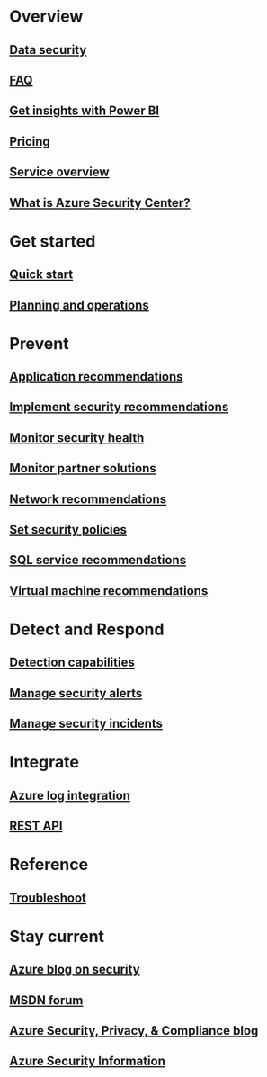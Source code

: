 # Overview
## [Data security](security-center-data-security.md)
## [FAQ](security-center-faq.md)
## [Get insights with Power BI](security-center-powerbi.md)
## [Pricing](https://azure.microsoft.com/pricing/details/security-center/)
## [Service overview](https://azure.microsoft.com/services/security-center/)
## [What is Azure Security Center?](security-center-intro.md)
# Get started
## [Quick start](security-center-get-started.md)
## [Planning and operations](security-center-planning-and-operations-guide.md)
# Prevent
## [Application recommendations](security-center-application-recommendations.md)
## [Implement security recommendations](security-center-recommendations.md)
## [Monitor security health](security-center-monitoring.md)
## [Monitor partner solutions](security-center-partner-solutions.md)
## [Network recommendations](security-center-network-recommendations.md)
## [Set security policies](security-center-policies.md)
## [SQL service recommendations](security-center-sql-service-recommendations.md)
## [Virtual machine recommendations](security-center-virtual-machine-recommendations.md)
# Detect and Respond
## [Detection capabilities](security-center-detection-capabilities.md)
## [Manage security alerts](security-center-managing-and-responding-alerts.md)
## [Manage security incidents](security-center-incident.md)
# Integrate
## [Azure log integration](security-center-integrating-alerts-with-log-integration.md)
## [REST API](https://msdn.microsoft.com/en-US/library/mt704034(Azure.100).aspx)
# Reference
## [Troubleshoot](security-center-troubleshooting-guide.md)
# Stay current
## [Azure blog on security](https://azure.microsoft.com/blog/topics/security/)
## [MSDN forum](https://social.msdn.microsoft.com/Forums/en-US/home?forum=AzureSecurityCenter)
## [Azure Security, Privacy, & Compliance blog](http://blogs.msdn.com/b/azuresecurity/)
## [Azure Security Information](https://azure.microsoft.com/documentation/security/)
